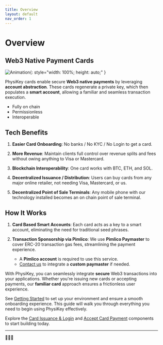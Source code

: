 ```yaml
---
title: Overview
layout: default
nav_order: 1
---
```


# Overview

## Web3 Native Payment Cards

![Animation](images/animation.gif){: style="width: 100%; height: auto;" }

PhysiKey cards enable secure **Web3 native payments** by leveraging **account abstraction**. These cards regenerate a private key, which then populates a **smart account**, allowing a familiar and seamless transaction execution.

- Fully on chain
- Permissionless
- Interoperable

## Tech Benefits

1. **Easier Card Onboarding**: No banks / No KYC / No Login to get a card.

2. **More Revenue**: Maintain clients full control over revenue splits and fees without owing anything to Visa or Mastercard.

3. **Blockchain Interoperability**: One card works with BTC, ETH, and SOL.

4. **Decentralized Issuance / Distribution**: Users can buy cards from any major online retailer, not needing Visa, Mastercard, or us.

5. **Decentralized Point of Sale Terminals**: Any mobile phone with our technology installed becomes an on chain point of sale terminal.

## How It Works

1. **Card Based Smart Accounts**: Each card acts as a key to a smart account, eliminating the need for traditional seed phrases.
   
2. **Transaction Sponsorship via Pimlico**: We use **Pimlico Paymaster** to cover ERC-20 transaction gas fees, streamlining the payment experience.  
   - A **Pimlico account** is required to use this service.  
   - [Contact us](https://www.physikey.xyz/) to integrate a **custom paymaster** if needed.

With PhysiKey, you can seamlessly integrate **secure** Web3 transactions into your applications. Whether you're issuing new cards or accepting payments, our **familiar card** approach ensures a frictionless user experience.  

See [Getting Started](getting-started) to set up your environment and ensure a smooth onboarding experience. This guide will walk you through everything you need to begin using PhysiKey effectively.  

Explore the [Card Issuance & Login](components/card-issuance-login) and [Accept Card Payment](components/accept) components to start building today.

---

🚀🚀🚀